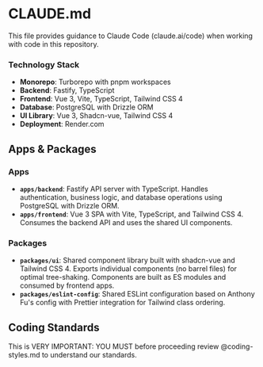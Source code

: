 # CLAUDE.md

This file provides guidance to Claude Code (claude.ai/code) when working with code in this repository.

### Technology Stack

- **Monorepo**: Turborepo with pnpm workspaces
- **Backend**: Fastify, TypeScript
- **Frontend**: Vue 3, Vite, TypeScript, Tailwind CSS 4
- **Database**: PostgreSQL with Drizzle ORM
- **UI Library**: Vue 3, Shadcn-vue, Tailwind CSS 4
- **Deployment**: Render.com

## Apps & Packages

### Apps
- **`apps/backend`**: Fastify API server with TypeScript. Handles authentication, business logic, and database operations using PostgreSQL with Drizzle ORM.
- **`apps/frontend`**: Vue 3 SPA with Vite, TypeScript, and Tailwind CSS 4. Consumes the backend API and uses the shared UI components.

### Packages
- **`packages/ui`**: Shared component library built with shadcn-vue and Tailwind CSS 4. Exports individual components (no barrel files) for optimal tree-shaking. Components are built as ES modules and consumed by frontend apps.
- **`packages/eslint-config`**: Shared ESLint configuration based on Anthony Fu's config with Prettier integration for Tailwind class ordering.

## Coding Standards

This is VERY IMPORTANT: YOU MUST before proceeding review @coding-styles.md to understand our standards.
